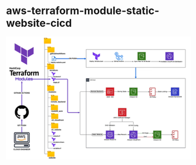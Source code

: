 # aws-terraform-module-static-website-cicd

![AWS Cloud Resume Challenge Flowchart](https://github.com/antoniodc1995/aws-terraform-module-static-website-cicd/blob/main/aws-terraform-architecture.png)